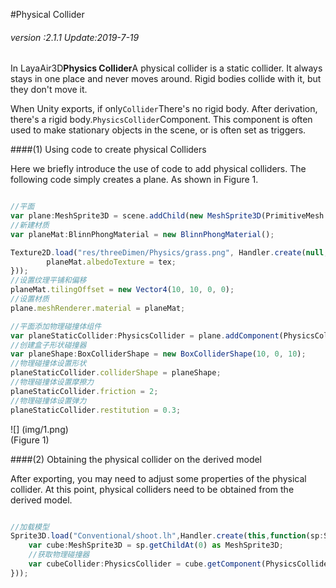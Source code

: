 #Physical Collider

###### *version :2.1.1   Update:2019-7-19*

In LayaAir3D**Physics Collider**A physical collider is a static collider. It always stays in one place and never moves around. Rigid bodies collide with it, but they don't move it.

When Unity exports, if only`Collider`There's no rigid body. After derivation, there's a rigid body.`PhysicsCollider`Component. This component is often used to make stationary objects in the scene, or is often set as triggers.

####(1) Using code to create physical Colliders

Here we briefly introduce the use of code to add physical colliders. The following code simply creates a plane. As shown in Figure 1.


```typescript

//平面
var plane:MeshSprite3D = scene.addChild(new MeshSprite3D(PrimitiveMesh.createPlane(10, 10, 10, 10))) as MeshSprite3D;
//新建材质
var planeMat:BlinnPhongMaterial = new BlinnPhongMaterial();

Texture2D.load("res/threeDimen/Physics/grass.png", Handler.create(null, function(tex:Texture2D):void {
    	planeMat.albedoTexture = tex;
}));
//设置纹理平铺和偏移
planeMat.tilingOffset = new Vector4(10, 10, 0, 0);
//设置材质
plane.meshRenderer.material = planeMat;

//平面添加物理碰撞体组件
var planeStaticCollider:PhysicsCollider = plane.addComponent(PhysicsCollider);
//创建盒子形状碰撞器
var planeShape:BoxColliderShape = new BoxColliderShape(10, 0, 10);
//物理碰撞体设置形状
planeStaticCollider.colliderShape = planeShape;
//物理碰撞体设置摩擦力
planeStaticCollider.friction = 2;
//物理碰撞体设置弹力
planeStaticCollider.restitution = 0.3;
```


![] (img/1.png)<br> (Figure 1)

####(2) Obtaining the physical collider on the derived model

After exporting, you may need to adjust some properties of the physical collider. At this point, physical colliders need to be obtained from the derived model.


```typescript

//加载模型
Sprite3D.load("Conventional/shoot.lh",Handler.create(this,function(sp:Sprite3D):void{
    var cube:MeshSprite3D = sp.getChildAt(0) as MeshSprite3D;
    //获取物理碰撞器
    var cubeCollider:PhysicsCollider = cube.getComponent(PhysicsCollider);
}));
```



